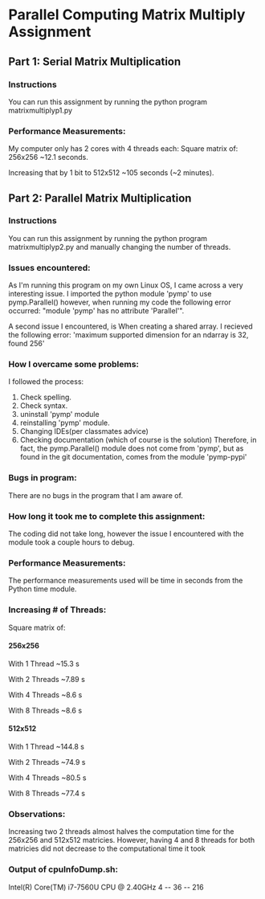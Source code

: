 # Parallel Computing Matrix Multiply Assignment

## Part 1: Serial Matrix Multiplication

### Instructions
You can run this assignment by running the python program matrixmultiplyp1.py

### Performance Measurements:
My computer only has 2 cores with 4 threads each:
Square matrix of:
256x256 ~12.1 seconds.

Increasing that by 1 bit to 
512x512 ~105 seconds (~2 minutes).

## Part 2: Parallel Matrix Multiplication

### Instructions
You can run this assignment by running the python program matrixmultiplyp2.py and manually changing the number of threads.

### Issues encountered:
As I'm running this program on my own Linux OS, I came across a very interesting issue. I imported the python module 'pymp' to use pymp.Parallel() however, when running my code the following error occurred: "module 'pymp' has no attribute 'Parallel'".

A second issue I encountered, is When creating a shared array. I recieved the following error: 'maximum supported dimension for an ndarray is 32, found 256'

### How I overcame some problems:
I followed the process: 
1. Check spelling. 
2. Check syntax. 
3. uninstall 'pymp' module 
4. reinstalling 'pymp' module.
5. Changing IDEs(per classmates advice)
6. Checking documentation (which of course is the solution)
Therefore, in fact, the pymp.Parallel() module does not come from 'pymp', but as found in the git documentation, comes from the module 'pymp-pypi'

### Bugs in program:
There are no bugs in the program that I am aware of.

### How long it took me to complete this assignment:
The coding did not take long, however the issue I encountered with the module took a couple hours to debug.

### Performance Measurements:
The performance measurements used will be time in seconds from the Python time module.

### Increasing # of Threads:
Square matrix of:

#### 256x256
With 1 Thread
~15.3 s

With 2 Threads
~7.89 s

With 4 Threads
~8.6 s

With 8 Threads
~8.6 s

#### 512x512
With 1 Thread
~144.8 s

With 2 Threads
~74.9 s

With 4 Threads
~80.5 s

With 8 Threads
~77.4 s

### Observations:
Increasing two 2 threads almost halves the computation time for the 256x256 and 512x512 matricies.
However, having 4 and 8 threads for both matricies did not decrease to the computational time it took 

### Output of cpuInfoDump.sh:
Intel(R) Core(TM) i7-7560U CPU @ 2.40GHz
4 -- 36 -- 216
